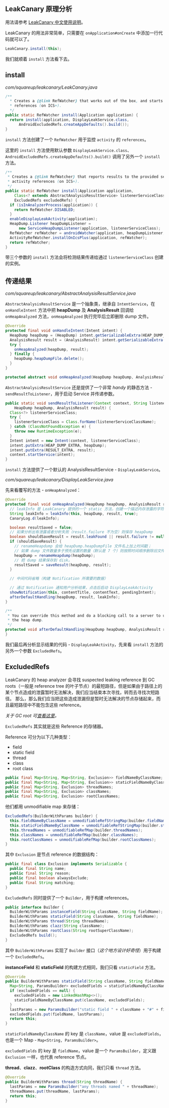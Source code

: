 LeakCanary 原理分析
---

用法请参考 [LeakCanary 中文使用说明](http://www.liaohuqiu.net/cn/posts/leak-canary-read-me/)。

LeakCanary 的用法非常简单，只需要在 `onApplication#onCreate` 中添加一行代码就可以了。

```java
LeakCanary.install(this);
```

我们就顺着 `install` 方法看下去。

install
---

*com/squareup/leakcanary/LeakCanary.java*

```java
/**
  * Creates a {@link RefWatcher} that works out of the box, and starts watching activity
  * references (on ICS+).
  */
public static RefWatcher install(Application application) {
  return install(application, DisplayLeakService.class,
      AndroidExcludedRefs.createAppDefaults().build());
}
```

`install` 方法创建了一个 `RefWatcher` 用于监控 `activity` 的 `references`。

这里的 `install` 方法使用默认参数 `DisplayLeakService.class`、`AndroidExcludedRefs.createAppDefaults().build()` 调用了另外一个 `install` 方法。

```java
/**
 * Creates a {@link RefWatcher} that reports results to the provided service, and starts watching
 * activity references (on ICS+).
 */
public static RefWatcher install(Application application,
    Class<? extends AbstractAnalysisResultService> listenerServiceClass,
    ExcludedRefs excludedRefs) {
  if (isInAnalyzerProcess(application)) {
    return RefWatcher.DISABLED;
  }
  enableDisplayLeakActivity(application);
  HeapDump.Listener heapDumpListener =
      new ServiceHeapDumpListener(application, listenerServiceClass);
  RefWatcher refWatcher = androidWatcher(application, heapDumpListener, excludedRefs);
  ActivityRefWatcher.installOnIcsPlus(application, refWatcher);
  return refWatcher;
}
```

带三个参数的 `install` 方法会将检测结果传递给通过 `listenerServiceClass` 创建的实例。

传递结果
---

*com/squareup/leakcanary/AbstractAnalysisResultService.java*

`AbstractAnalysisResultService` 是一个抽象类，继承自 `IntentService`，在 `onHandleIntent` 方法中把 **heapDump** 及 **AnalysisResult** 回调给 `onHeapAnalyzed` 方法，`onHeapAnalyzed` 执行完毕后立即删除 dump 文件。

```java
@Override
protected final void onHandleIntent(Intent intent) {
  HeapDump heapDump = (HeapDump) intent.getSerializableExtra(HEAP_DUMP_EXTRA);
  AnalysisResult result = (AnalysisResult) intent.getSerializableExtra(RESULT_EXTRA);
  try {
    onHeapAnalyzed(heapDump, result);
  } finally {
    heapDump.heapDumpFile.delete();
  }
}

protected abstract void onHeapAnalyzed(HeapDump heapDump, AnalysisResult result);
```

`AbstractAnalysisResultService` 还是提供了一个非常 *handy* 的静态方法 - `sendResultToListener`，用于启动 Service 并传递参数。

```java
public static void sendResultToListener(Context context, String listenerServiceClassName,
    HeapDump heapDump, AnalysisResult result) {
  Class<?> listenerServiceClass;
  try {
    listenerServiceClass = Class.forName(listenerServiceClassName);
  } catch (ClassNotFoundException e) {
    throw new RuntimeException(e);
  }
  Intent intent = new Intent(context, listenerServiceClass);
  intent.putExtra(HEAP_DUMP_EXTRA, heapDump);
  intent.putExtra(RESULT_EXTRA, result);
  context.startService(intent);
}
```

`install` 方法提供了一个默认的 AnalysisResultService - `DisplayLeakService`。

*com/squareup/leakcanary/DisplayLeakService.java*

先来看覆写的方法 - `onHeapAnalyzed`：

```java
@Override
protected final void onHeapAnalyzed(HeapDump heapDump, AnalysisResult result) {
  // leakInfo 是 LeakCanary 提供的一个 static 方法，创建一个描述内存泄露的字符串
  String leakInfo = leakInfo(this, heapDump, result, true);
  CanaryLog.d(leakInfo);

  boolean resultSaved = false;
  // 如果分析出有泄露或者分析失败（result.failure 不为空）则保存 heapDump
  boolean shouldSaveResult = result.leakFound || result.failure != null;
  if (shouldSaveResult) {
    // renameHeapdump 会给 heapDump.heapDumpFile 文件名上加上时间戳；
    // 如果 dump 文件数量多于预先设置的数量（默认是 7 个）则按照时间顺序删除旧文件。
    heapDump = renameHeapdump(heapDump);
    // 把 dump 结果保存到 disk。
    resultSaved = saveResult(heapDump, result);
  }

  // 中间代码省略（构建 Notification 所需要的数据）

  // 通过 Notification 通知用户分析结果，点击后启动 DisplayLeakActivity
  showNotification(this, contentTitle, contentText, pendingIntent);
  afterDefaultHandling(heapDump, result, leakInfo);
}

/**
 * You can override this method and do a blocking call to a server to upload the leak trace and
 * the heap dump.
 */
protected void afterDefaultHandling(HeapDump heapDump, AnalysisResult result, String leakInfo) {
}
```

我们最后再分析显示结果的代码 - `DisplayLeakActivity`，先来看 `install` 方法的另外一个参数 `ExcludedRefs`。

ExcludedRefs
---

LeakCanary 的 heap analyzer 会寻找 suspected leaking reference 到 GC roots（一般是 reference tree 的叶子节点）的最短路径，但是如果由于路径上的某个节点造成的泄露暂时无法解决，我们应当结束本次寻找，转而去寻找次短路径。
那么，那么我们应当把这些造成泄漏但是暂时无法解决的节点存储起来，而且最短路径中不能包含这些 reference。

_关于 GC root 可[查看这里](http://stackoverflow.com/questions/6366211/what-are-the-roots)。_

`ExcludedRefs` 其实就是这些 Reference 的存储器。

Reference 可分为以下几种类型：

* field
* static field
* thread
* class
* root class

```java
public final Map<String, Map<String, Exclusion>> fieldNameByClassName;
public final Map<String, Map<String, Exclusion>> staticFieldNameByClassName;
public final Map<String, Exclusion> threadNames;
public final Map<String, Exclusion> classNames;
public final Map<String, Exclusion> rootClassNames;
```
他们都用 unmodifiable map 来存储：

```java
ExcludedRefs(BuilderWithParams builder) {
  this.fieldNameByClassName = unmodifiableRefStringMap(builder.fieldNameByClassName);
  this.staticFieldNameByClassName = unmodifiableRefStringMap(builder.staticFieldNameByClassName);
  this.threadNames = unmodifiableRefMap(builder.threadNames);
  this.classNames = unmodifiableRefMap(builder.classNames);
  this.rootClassNames = unmodifiableRefMap(builder.rootClassNames);
}
```

其中 `Exclusion` 是节点 reference 的数据结构：

```java
public final class Exclusion implements Serializable {
  public final String name;
  public final String reason;
  public final boolean alwaysExclude;
  public final String matching;
}
```

`ExcludedRefs` 同时提供了一个 `Builder`，用于构建 references。

```java
public interface Builder {
  BuilderWithParams instanceField(String className, String fieldName);
  BuilderWithParams staticField(String className, String fieldName);
  BuilderWithParams thread(String threadName);
  BuilderWithParams clazz(String className);
  BuilderWithParams rootClass(String rootSuperClassName);
  ExcludedRefs build();
}
```

其中 `BuilderWithParams` 实现了 `Builder` 接口（*这个地方设计好奇怪*）用于构建一个 `ExcludedRefs`。

**instanceField** 和 **staticField** 的构建方式相同，我们只看 `staticField` 方法。

```java
@Override
public BuilderWithParams staticField(String className, String fieldName) {
  Map<String, ParamsBuilder> excludedFields = staticFieldNameByClassName.get(className);
  if (excludedFields == null) {
    excludedFields = new LinkedHashMap<>();
    staticFieldNameByClassName.put(className, excludedFields);
  }
  lastParams = new ParamsBuilder("static field " + className + "#" + fieldName);
  excludedFields.put(fieldName, lastParams);
  return this;
}
```

`staticFieldNameByClassName` 的 key 是 `className`，value 是 `excludedFields`，也是一个 Map - `Map<String, ParamsBuilder>`。

`excludedFields` 的 key 是 `fieldName`，value 是一个 `ParamsBuilder`，定义跟 `Exclusion` 一样，也代表 reference 节点。

**thread**、**clazz**、**rootClass** 的构造方式向同，我们只看 `thread` 方法。

```java
@Override
public BuilderWithParams thread(String threadName) {
  lastParams = new ParamsBuilder("any threads named " + threadName);
  threadNames.put(threadName, lastParams);
  return this;
}
```

